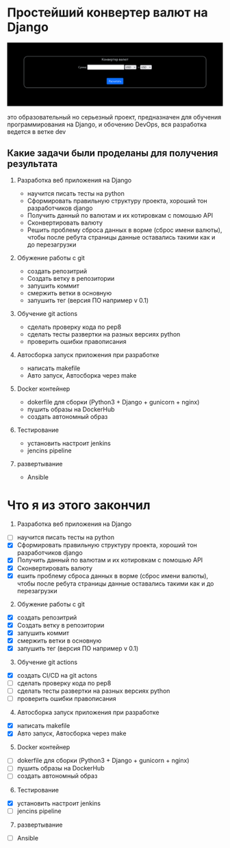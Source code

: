 # Простейший конвертер валют на Django  

<img src="https://raw.githubusercontent.com/solo10010/trash/main/static/image/2022-09-05_23-03.png">

<p>
это образовательный но серьезный проект, предназначен для обучения программирования на Django, и обочению DevOps, вся разработка ведется в ветке dev
</p>

## Какие задачи были проделаны для получения результата

1. Разработка веб приложения на Django
    - научится писать тесты на python 
    - Сформировать правильную структуру проекта, хороший тон разработчиков django
    - Получить данный по валютам и их котировкам с помошью API
    - Сконвертировать валюту
    - Решить проблему сброса данных в ворме (сброс имени валюты), чтобы после ребута страницы данные оставались такими как и до перезагрузки

2. Обужение работы с git
    - создать репозитрий
    - Создать ветку в репозитории
    - запушить коммит
    - смержить ветки в основную
    - запушить тег (версия ПО например v 0.1)

3. Обучение git actions
    - сделать проверку кода по pep8
    - сделать тесты развертки на разных версиях python
    - проверить ошибки правописания 


4. Автосборка запуск приложения при разработке
    - написать makefile
    - Авто запуск, Автосборка через make

5. Docker контейнер
    - dokerfile для сборки (Python3 + Django + gunicorn + nginx)
    - пушить образы на DockerHub
    - создать автономный образ

6. Тестирование 
    - установить настроит jenkins
    - jencins pipeline

7. развертывание 
    - Ansible

# Что я из этого закончил

1. Разработка веб приложения на Django
- [ ] научится писать тесты на python
- [x] Сформировать правильную структуру проекта, хороший тон разработчиков django
- [x] Получить данный по валютам и их котировкам с помошью API
- [x] Сконвертировать валюту
- [x] ешить проблему сброса данных в ворме (сброс имени валюты), чтобы после ребута страницы данные оставались такими как и до перезагрузки

2. Обужение работы с git
- [x] создать репозитрий
- [x] Создать ветку в репозитории
- [x] запушить коммит
- [x] смержить ветки в основную
- [x] запушить тег (версия ПО например v 0.1)

3. Обучение git actions
- [x] создать CI/CD на git actons
- [ ] сделать проверку кода по pep8
- [ ] сделать тесты развертки на разных версиях python
- [ ] проверить ошибки правописания

4. Автосборка запуск приложения при разработке
- [x] написать makefile
- [x] Авто запуск, Автосборка через make

5. Docker контейнер
- [ ] dokerfile для сборки (Python3 + Django + gunicorn + nginx)
- [ ] пушить образы на DockerHub
- [ ] создать автономный образ

6. Тестирование 
- [x] установить настроит jenkins
- [ ] jencins pipeline

7. развертывание 
- [ ] Ansible